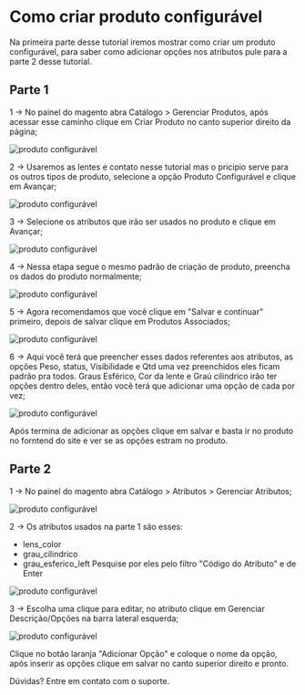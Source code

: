 # Como criar produto configurável

Na primeira parte desse tutorial iremos mostrar como criar um produto configurável, para saber como adicionar opções nos atributos pule para a parte 2 desse tutorial.

## Parte 1

1 -> No painel do magento abra Catálogo > Gerenciar Produtos, após acessar esse caminho clique em Criar Produto no canto superior direito da página;

![produto configurável](https://github.com/Buzz-Dev-Web/Tutoriais/blob/master/Magento_1/10%20-%20Como%20criar%20produto%20configurável%20(Lentes%20de%20contato)/images/imagem1.png)

2 -> Usaremos as lentes e contato nesse tutorial mas o pricipio serve para os outros tipos de produto, selecione a opção Produto Configurável e clique em Avançar;

![produto configurável](https://github.com/Buzz-Dev-Web/Tutoriais/blob/master/Magento_1/10%20-%20Como%20criar%20produto%20configurável%20(Lentes%20de%20contato)/images/imagem2.png)

3 -> Selecione os atributos que irão ser usados no produto e clique em Avançar;

![produto configurável](https://github.com/Buzz-Dev-Web/Tutoriais/blob/master/Magento_1/10%20-%20Como%20criar%20produto%20configurável%20(Lentes%20de%20contato)/images/imagem3.png)

4 -> Nessa etapa segue o mesmo padrão de criação de produto, preencha os dados do produto normalmente;

![produto configurável](https://github.com/Buzz-Dev-Web/Tutoriais/blob/master/Magento_1/10%20-%20Como%20criar%20produto%20configurável%20(Lentes%20de%20contato)/images/imagem4.png)

5 -> Agora recomendamos que você clique em "Salvar e continuar" primeiro, depois de salvar clique em Produtos Associados;

![produto configurável](https://github.com/Buzz-Dev-Web/Tutoriais/blob/master/Magento_1/10%20-%20Como%20criar%20produto%20configurável%20(Lentes%20de%20contato)/images/imagem5.png)

6 -> Aqui você terá que preencher esses dados referentes aos atributos, as opções Peso, status, Visibilidade e Qtd uma vez preenchidos eles ficam padrão pra todos. Graus Esférico, Cor da lente e Graú cilindrico irão ter opções dentro deles, então você terá que adicionar uma opção de cada por vez;

![produto configurável](https://github.com/Buzz-Dev-Web/Tutoriais/blob/master/Magento_1/10%20-%20Como%20criar%20produto%20configurável%20(Lentes%20de%20contato)/images/imagem6.png)

Após termina de adicionar as opções clique em salvar e basta ir no produto no forntend do site e ver se as opções estram no produto.

## Parte 2

1 -> No painel do magento abra Catálogo > Atributos > Gerenciar Atributos;

![produto configurável](https://github.com/Buzz-Dev-Web/Tutoriais/blob/master/Magento_1/10%20-%20Como%20criar%20produto%20configurável%20(Lentes%20de%20contato)/images/imagem7.png)

2 -> Os atributos usados na parte 1 são esses:
* lens_color
* grau_cilindrico
* grau_esferico_left
Pesquise por eles pelo filtro "Código do Atributo" e de Enter

![produto configurável](https://github.com/Buzz-Dev-Web/Tutoriais/blob/master/Magento_1/10%20-%20Como%20criar%20produto%20configurável%20(Lentes%20de%20contato)/images/imagem8.png)

3 -> Escolha uma clique para editar, no atributo clique em Gerenciar Descrição/Opções na barra lateral esquerda;

![produto configurável](https://github.com/Buzz-Dev-Web/Tutoriais/blob/master/Magento_1/10%20-%20Como%20criar%20produto%20configurável%20(Lentes%20de%20contato)/images/imagem9.png)

Clique no botão laranja "Adicionar Opção" e coloque o nome da opção, após inserir as opções clique em salvar no canto superior direito e pronto.

Dúvidas? Entre em contato com o suporte.